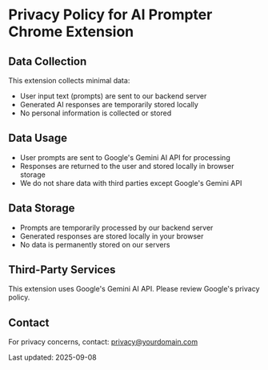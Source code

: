 # Privacy Policy for AI Prompter Chrome Extension

## Data Collection
This extension collects minimal data:
- User input text (prompts) are sent to our backend server
- Generated AI responses are temporarily stored locally
- No personal information is collected or stored

## Data Usage
- User prompts are sent to Google's Gemini AI API for processing
- Responses are returned to the user and stored locally in browser storage
- We do not share data with third parties except Google's Gemini API

## Data Storage
- Prompts are temporarily processed by our backend server
- Generated responses are stored locally in your browser
- No data is permanently stored on our servers

## Third-Party Services
This extension uses Google's Gemini AI API. Please review Google's privacy policy.

## Contact
For privacy concerns, contact: privacy@yourdomain.com

Last updated: 2025-09-08
